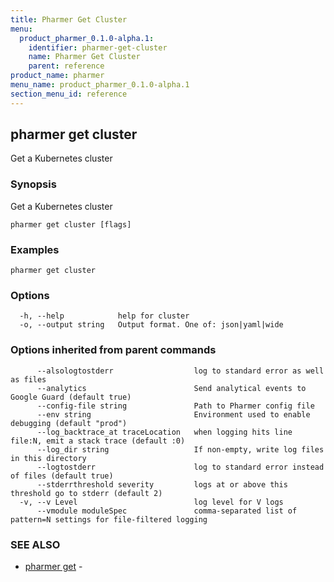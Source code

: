 ```yaml
---
title: Pharmer Get Cluster
menu:
  product_pharmer_0.1.0-alpha.1:
    identifier: pharmer-get-cluster
    name: Pharmer Get Cluster
    parent: reference
product_name: pharmer
menu_name: product_pharmer_0.1.0-alpha.1
section_menu_id: reference
---
```

## pharmer get cluster

Get a Kubernetes cluster

### Synopsis


Get a Kubernetes cluster

```
pharmer get cluster [flags]
```

### Examples

```
pharmer get cluster
```

### Options

```
  -h, --help            help for cluster
  -o, --output string   Output format. One of: json|yaml|wide
```

### Options inherited from parent commands

```
      --alsologtostderr                  log to standard error as well as files
      --analytics                        Send analytical events to Google Guard (default true)
      --config-file string               Path to Pharmer config file
      --env string                       Environment used to enable debugging (default "prod")
      --log_backtrace_at traceLocation   when logging hits line file:N, emit a stack trace (default :0)
      --log_dir string                   If non-empty, write log files in this directory
      --logtostderr                      log to standard error instead of files (default true)
      --stderrthreshold severity         logs at or above this threshold go to stderr (default 2)
  -v, --v Level                          log level for V logs
      --vmodule moduleSpec               comma-separated list of pattern=N settings for file-filtered logging
```

### SEE ALSO
* [pharmer get](/docs/reference/pharmer_get.md)	 - 

